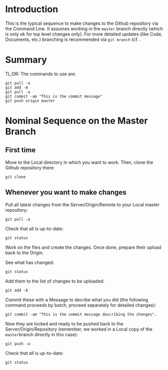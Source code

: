 # Introduction
This is the typical sequence to make changes to the Github repository via the Command Line.
It assumes working in the `master` branch directly (which is only ok for top level changes only).
For more detailed updates (like Code, Documents, etc.) branching is recommended via `git branch` (cf. .

# Summary
TL;DR: The commands to use are:

    git pull -a
    git add -A
    git pull -a
    git commit -am "This is the commit message"
    git push origin master


# Nominal Sequence on the Master Branch
## First time
Move to the Local directory in which you want to work.
Then, clone the Github repository there:

    git clone

## Whenever you want to make changes

Pull all latest changes from the Server/Origin/Remote to your Local master repository:

    git pull -a

Check that all is up-to-date:

    git status

Work on the files and create the changes.
Once done, prepare their upload back to the Origin.

See what has changed:

    git status

Add them to the list of changes to be uploaded:

    git add -A

Commit these with a Message to decribe what you did (the following command proceeds by batch, proceed separately for detailed changes):

    git commit -am "This is the commit message describing the changes".

Now they are locked and ready to be pushed back to the Server/Origin/Repository (remember, we worked in a Local copy of the `master`branch directly in this case):

    git push -a

Check that all is up-to-date:

    git status
